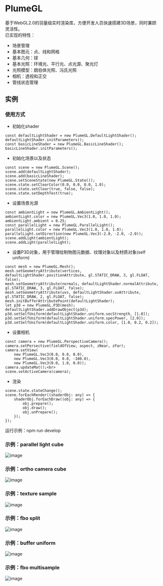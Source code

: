 # PlumeGL
基于WebGL2.0的羽量级实时渲染库，方便开发人员快速搭建3D场景，同时兼顾灵活性。<br>
已实现的特性：<br>
* 场景管理<br>
* 基本图元：点、线和网格<br>
* 基本几何：球<br>
* 基本光照：环境光、平行光、点光源、聚光灯<br>
* 光照模型：朗伯体光照、冯氏光照<br>
* 相机：透视和正交<br>
* 管线状态管理<br>
## 实例
### 使用方式
* 初始化shader<br>
```
const defaultLightShader = new PlumeGL.DefaultLightShader();
defaultLightShader.initParameters();
const basicLineShader = new PlumeGL.BasicLineShader();
basicLineShader.initParameters();
```
* 初始化场景以及状态<br>
```
const scene = new PlumeGL.Scene();
scene.add(defaultLightShader);
scene.add(basicLineShader);
scene.setSceneState(new PlumeGL.State());
scene.state.setClearColor(0.0, 0.0, 0.0, 1.0);
scene.state.setClear(true, false, false);
scene.state.setDepthTest(true);
```
* 设置场景光源<br>
```
const ambientLight = new PlumeGL.AmbientLight();
ambientLight.color = new PlumeGL.Vec3(1.0, 1.0, 1.0);
ambientLight.ambient = 0.25;
const parallelLight = new PlumeGL.ParallelLight();
parallelLight.color = new PlumeGL.Vec3(1.0, 1.0, 1.0);
parallelLight.setDirection(new PlumeGL.Vec3(-2.0, -2.0, -2.0));
scene.addLight(ambientLight);
scene.addLight(parallelLight);
```
* 设置P3D对象，用于管理绘制物图元数据、纹理对象以及材质对象(self uniform)<br>
```
const mesh = new PlumeGL.Mesh();
mesh.setGeometryAttribute(vertices, defaultLightShader.positionAttribute, gl.STATIC_DRAW, 3, gl.FLOAT, false);
mesh.setGeometryAttribute(normals, defaultLightShader.normalAttribute, gl.STATIC_DRAW, 3, gl.FLOAT, false);
mesh.setGeometryAttribute(uvs, defaultLightShader.uvAttribute, gl.STATIC_DRAW, 2, gl.FLOAT, false);
mesh.initBufferAttributePoint(defaultLightShader);
let p3d = new PlumeGL.P3D(mesh);
defaultLightShader.addDrawObject(p3d);
p3d.setSelfUniform(defaultLightShader.uniform.secStrength, [1.0]);
p3d.setSelfUniform(defaultLightShader.uniform.specPower, [2.0]);
p3d.setSelfUniform(defaultLightShader.uniform.color, [1.0, 0.2, 0.2]);
```
* 设置相机<br>
```
const camera = new PlumeGL.PerspectiveCamera();
camera.setPersective(fieldOfView, aspect, zNear, zFar);
camera.setView(
    new PlumeGL.Vec3(0.0, 0.0, 0.0),
    new PlumeGL.Vec3(0.0, 0.0, -100.0),
    new PlumeGL.Vec3(0.0, 1.0, 0.0));
camera.updateMat();<br>
scene.setActiveCamera(camera);
```
* 渲染<br>
```
scene.state.stateChange();
scene.forEachRender((shaderObj: any) => {
    shaderObj.forEachDraw((obj: any) => {
        obj.prepare();
        obj.draw();
        obj.unPrepare();
    });
});
```
运行示例：npm run develop <br>
### 示例：parallel light cube
![image](https://github.com/zhoumingyang/PlumeGL/blob/master/demoimage/parallellightcube.png)<br>
### 示例：ortho camera cube
![image](https://github.com/zhoumingyang/PlumeGL/blob/master/demoimage/orthocameracube.png)<br>
### 示例：texture sample
![image](https://github.com/zhoumingyang/PlumeGL/blob/master/demoimage/sampletexture.png)<br>
### 示例：fbo split
![image](https://github.com/zhoumingyang/PlumeGL/blob/master/demoimage/fbosplit.png)<br>
### 示例：buffer uniform
![image](https://github.com/zhoumingyang/PlumeGL/blob/master/demoimage/bufferuniform.png)<br>
### 示例：fbo multisample
![image](https://github.com/zhoumingyang/PlumeGL/blob/master/demoimage/multifbo.png)<br>